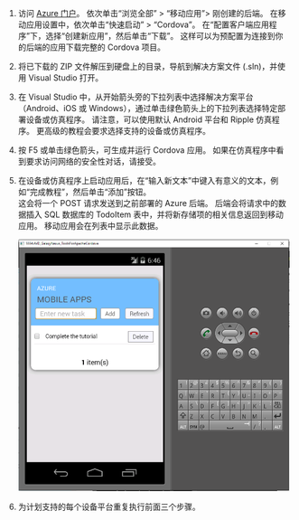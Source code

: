 
1. 访问 [Azure 门户]。 依次单击“浏览全部” > “移动应用”> 刚创建的后端。 在移动应用设置中，依次单击“快速启动” > “Cordova”。 在“配置客户端应用程序”下，选择“创建新应用”，然后单击“下载”。 这样可以为预配置为连接到你的后端的应用下载完整的 Cordova 项目。
2. 将已下载的 ZIP 文件解压到硬盘上的目录，导航到解决方案文件 (.sln)，并使用 Visual Studio 打开。
3. 在 Visual Studio 中，从开始箭头旁的下拉列表中选择解决方案平台（Android、iOS 或 Windows），通过单击绿色箭头上的下拉列表选择特定部署设备或仿真程序。 请注意，可以使用默认 Android 平台和 Ripple 仿真程序。 更高级的教程会要求选择支持的设备或仿真程序。 
4. 按 F5 或单击绿色箭头，可生成并运行 Cordova 应用。 如果在仿真程序中看到要求访问网络的安全性对话，请接受。   
5. 在设备或仿真程序上启动应用后，在“输入新文本”中键入有意义的文本，例如“完成教程”，然后单击“添加”按钮。  
   这会将一个 POST 请求发送到之前部署的 Azure 后端。 后端会将请求中的数据插入 SQL 数据库的 TodoItem 表中，并将新存储项的相关信息返回到移动应用。 移动应用会在列表中显示此数据。
   
    ![](./media/app-service-mobile-cordova-quickstart/quickstart-startup.png)
6. 为计划支持的每个设备平台重复执行前面三个步骤。

[Azure 门户]: https://portal.azure.com/


<!--HONumber=Nov16_HO2-->


